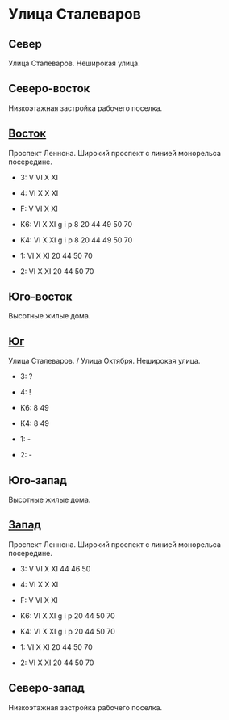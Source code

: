 # Улица Сталеваров

## Север

Улица Сталеваров.
Неширокая улица.

## Северо-восток

Низкоэтажная застройка рабочего поселка.

## [Восток](./10550100.md)

Проспект Леннона.
Широкий проспект с линией монорельса посередине.

* 3:    V   VI  X   XI
* 4:    VI  X   X   XI
* F:    V   VI  X   XI

* K6:   VI  X   XI
        g   i   p
        8   20  44  49  50  70
* K4:   VI  X   XI
        g   i   p
        8   20  44  49  50  70
* 1:    VI  X   XI
        20  44  50  70
* 2:    VI  X   XI
        20  44  50  70

## Юго-восток

Высотные жилые дома.

## [Юг](./10540110.md)

Улица Сталеваров. / Улица Октября.
Неширокая улица.

* 3:    ?
* 4:    !

* K6:   8   49
* K4:   8   49
* 1:    -
* 2:    -

## Юго-запад

Высотные жилые дома.

## [Запад](./520090.md)

Проспект Леннона.
Широкий проспект с линией монорельса посередине.

* 3:    V   VI  X   XI
        44  46  50
* 4:    VI  X   X   XI
* F:    V   VI  X   XI

* K6:   VI  X   XI
        g   i   p
        20  44  50  70
* K4:   VI  X   XI
        g   i   p
        20  44  50  70
* 1:    VI  X   XI
        20  44  50  70
* 2:    VI  X   XI
        20  44  50  70

## Северо-запад

Низкоэтажная застройка рабочего поселка.
